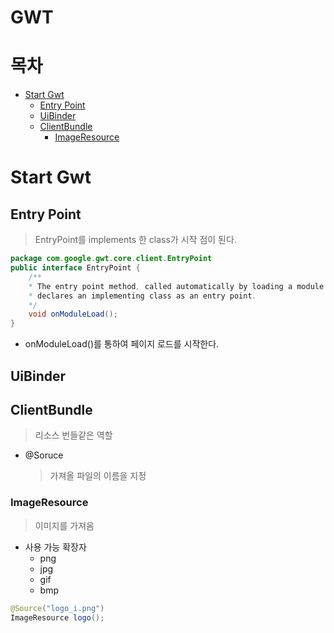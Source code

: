 # GWT <!-- omit in toc -->

# 목차 <!-- omit in toc -->

- [Start Gwt](#start-gwt)
    - [Entry Point](#entry-point)
    - [UiBinder](#uibinder)
    - [ClientBundle](#clientbundle)
        - [ImageResource](#imageresource)

# Start Gwt

## Entry Point
> EntryPoint를 implements 한 class가 시작 점이 된다. 


```java
package com.google.gwt.core.client.EntryPoint   
public interface EntryPoint {
	/**
    * The entry point method, called automatically by loading a module that
    * declares an implementing class as an entry point.
    */
    void onModuleLoad();
}
```

- onModuleLoad()를 통하여 페이지 로드를 시작한다.

## UiBinder

## ClientBundle
> 리소스 번들같은 역할 

- @Soruce  

    > 가져올 파일의 이름을 지정

### ImageResource
> 이미지를 가져옴

- 사용 가능 확장자
    - png
    - jpg
    - gif
    - bmp


```java
@Source("logo_i.png")
ImageResource logo();
```